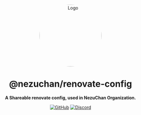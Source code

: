 <div align="center">

<img src="https://i.kagchi.my.id/nezuko.png" alt="Logo" width="200px" height="200px" style="border-radius:50%"/>

# @nezuchan/renovate-config

**A Shareable renovate config, used in NezuChan Organization.**

[![GitHub](https://img.shields.io/github/license/nezuchan/renovate-config)](https://github.com/nezuchan/renovate-config/blob/main/LICENSE)
[![Discord](https://discordapp.com/api/guilds/785715968608567297/embed.png)](https://nezu.my.id)

</div>
